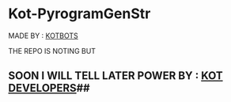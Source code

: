 # Kot-PyrogramGenStr
MADE BY : [KOTBOTS](https://t.me/KOT_BOTS)

THE REPO IS NOTING BUT 
## SOON I WILL TELL LATER POWER BY : [KOT DEVELOPERS](https://t.me/KOT_DEVELOPERS)##




